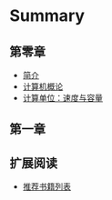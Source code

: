 # Summary

## 第零章

* [简介](README.md)
* [计算机概论](chapter1.md)
* [计算单位：速度与容量](ji-suan-dan-wei-ff1a-su-du-yu-rong-liang.md)

## 第一章

## 扩展阅读

* [推荐书籍列表](kuo-zhan-yue-du/tui-jian-shu-ji-lie-biao.md)

